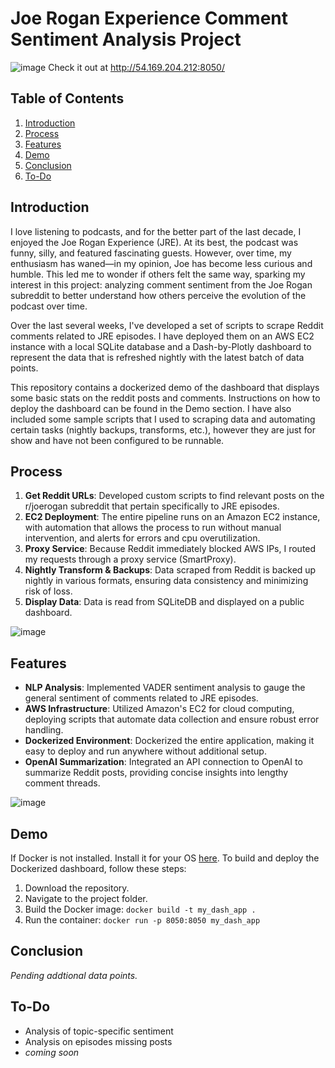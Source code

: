 # Joe Rogan Experience Comment Sentiment Analysis Project
![image](https://github.com/user-attachments/assets/61fd3dfc-532a-4cc6-8401-18831a30bdd1) 
Check it out at http://54.169.204.212:8050/

## Table of Contents

1. [Introduction](#introduction)
2. [Process](#process)
3. [Features](#features)
4. [Demo](#demo)
5. [Conclusion](#conclusion)
6. [To-Do](#to-do)

## Introduction
I love listening to podcasts, and for the better part of the last decade, I enjoyed the Joe Rogan Experience (JRE). At its best, the podcast was funny, silly, and featured fascinating guests. However, over time, my enthusiasm has waned—in my opinion, Joe has become less curious and humble. This led me to wonder if others felt the same way, sparking my interest in this project: analyzing comment sentiment from the Joe Rogan subreddit to better understand how others perceive the evolution of the podcast over time.

Over the last several weeks, I've developed a set of scripts to scrape Reddit comments related to JRE episodes. I have deployed them on an AWS EC2 instance with a local SQLite database and a Dash-by-Plotly dashboard to represent the data that is refreshed nightly with the latest batch of data points.

This repository contains a dockerized demo of the dashboard that displays some basic stats on the reddit posts and comments. Instructions on how to deploy the dashboard can be found in the Demo section. I have also included some sample scripts that I used to scraping data and automating certain tasks (nightly backups, transforms, etc.), however they are just for show and have not been configured to be runnable.

## Process
1. **Get Reddit URLs**: Developed custom scripts to find relevant posts on the r/joerogan subreddit that pertain specifically to JRE episodes.
2. **EC2 Deployment**: The entire pipeline runs on an Amazon EC2 instance, with automation that allows the process to run without manual intervention, and alerts for errors and cpu overutilization.
3. **Proxy Service**: Because Reddit immediately blocked AWS IPs, I routed my requests through a proxy service (SmartProxy).
4. **Nightly Transform & Backups**: Data scraped from Reddit is backed up nightly in various formats, ensuring data consistency and minimizing risk of loss.
5. **Display Data**: Data is read from SQLiteDB and displayed on a public dashboard.

![image](https://github.com/user-attachments/assets/7a21b8a5-29ad-48fd-b9aa-c069b174b50a)

## Features
- **NLP Analysis**: Implemented VADER sentiment analysis to gauge the general sentiment of comments related to JRE episodes.
- **AWS Infrastructure**: Utilized Amazon's EC2 for cloud computing, deploying scripts that automate data collection and ensure robust error handling.
- **Dockerized Environment**: Dockerized the entire application, making it easy to deploy and run anywhere without additional setup.
- **OpenAI Summarization**: Integrated an API connection to OpenAI to summarize Reddit posts, providing concise insights into lengthy comment threads.

![image](https://github.com/user-attachments/assets/7baed749-4825-4d44-a81b-aa0105b6b1e4)

## Demo

If Docker is not installed. Install it for your OS [here](https://docs.docker.com/engine/install/).
To build and deploy the Dockerized dashboard, follow these steps:

1. Download the repository.
2. Navigate to the project folder.
3. Build the Docker image: `docker build -t my_dash_app .`
4. Run the container: `docker run -p 8050:8050 my_dash_app`

## Conclusion
_Pending addtional data points._

## To-Do
- Analysis of topic-specific sentiment
- Analysis on episodes missing posts
- _coming soon_

